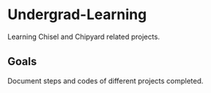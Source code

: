 # Undergrad-Learning
Learning Chisel and Chipyard related projects.

## Goals
Document steps and codes of different projects completed.
